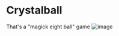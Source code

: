# Crystalball

That's a "magick eight ball" game
![image](https://github.com/user-attachments/assets/c1853ca6-340e-421a-bec6-60e4ca4de718)
